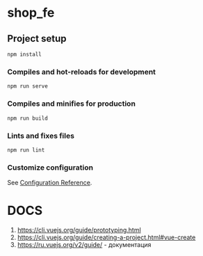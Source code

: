 # shop_fe

## Project setup
```
npm install
```

### Compiles and hot-reloads for development
```
npm run serve
```

### Compiles and minifies for production
```
npm run build
```

### Lints and fixes files
```
npm run lint
```

### Customize configuration
See [Configuration Reference](https://cli.vuejs.org/config/).


# DOCS
1. https://cli.vuejs.org/guide/prototyping.html
2. https://cli.vuejs.org/guide/creating-a-project.html#vue-create
3. https://ru.vuejs.org/v2/guide/ - документация